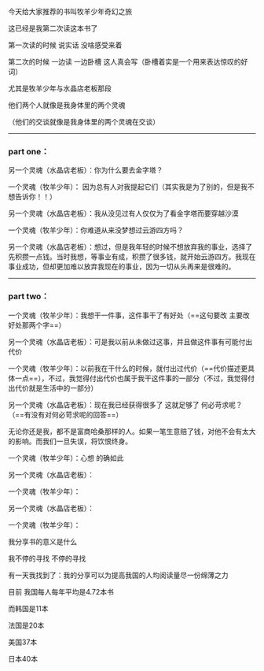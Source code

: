 今天给大家推荐的书叫牧羊少年奇幻之旅

这已经是我第二次读这本书了

第一次读的时候 说实话 没啥感受来着

第二次的时候 一边读 一边卧槽 这人真会写（卧槽着实是一个用来表达惊叹的好词）

尤其是牧羊少年与水晶店老板那段

他们两个人就像是我身体里的两个灵魂

（他们的交谈就像是我身体里的两个灵魂在交谈）

----

### part one：

另一个灵魂（水晶店老板）：你为什么要去金字塔？

一个灵魂（牧羊少年）： 因为总有人对我提起它们（其实我是为了别的，但是我不想告诉你！！）

另一个灵魂（水晶店老板）：我从没见过有人仅仅为了看金字塔而要穿越沙漠

一个灵魂（牧羊少年）：你难道从来没梦想过云游四方吗？

另一个灵魂（水晶店老板）：想过，但是我年轻的时候不想放弃我的事业，选择了先积攒一点钱。当时我想，等事业有成，积攒了很多钱，就开始云游四方。我现在事业成功，但却更加难以放弃我现在的事业，因为一切从头再来是很难的。



------

### part two：

一个灵魂（牧羊少年）：我想干一件事，这件事干了有好处（==这句要改 主要改好处那两个字==）

另一个灵魂（水晶店老板）：可是我以前从未做过这事，并且做这件事有可能付出代价

一个灵魂（牧羊少年）：以前我在干什么的时候，就付出过代价（==代价描述更具体一点==），不过，我觉得付出代价也属于我干这件事的一部分（不过，我觉得付出代价就是生活中的一部分）

另一个灵魂（水晶店老板）：现在我已经获得很多了 这就足够了 何必苛求呢？（==有没有对何必苛求呢的回答==）





无论你还是我，都不是富商哈桑那样的人。如果一笔生意赔了钱，对他不会有太大的影响。而我们一旦失误，将饮恨终身。

一个灵魂（牧羊少年）：心想 的确如此

另一个灵魂（水晶店老板）：

一个灵魂（牧羊少年）：

另一个灵魂（水晶店老板）：

一个灵魂（牧羊少年）：





我分享书的意义是什么

我不停的寻找 不停的寻找

有一天我找到了：我的分享可以为提高我国的人均阅读量尽一份绵薄之力

目前 我国每人每年平均是4.72本书

而韩国是11本

法国是20本

美国37本

日本40本

